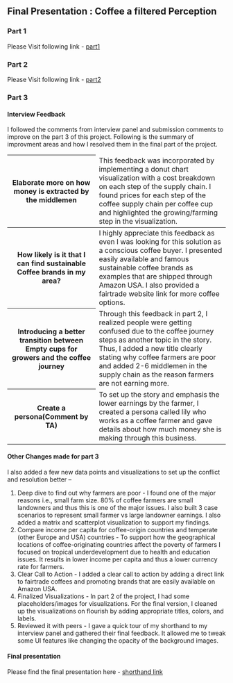 ## Final Presentation : Coffee a filtered Perception

### Part 1
Please Visit following link -
[part1](https://poojadilipchavan.github.io/portfolio/part1_finalproject)

### Part 2 
Please Visit following link -
[part2](https://poojadilipchavan.github.io/portfolio/part2_finalproject)

### Part 3

#### Interview Feedback 
I followed the comments from interview panel and submission comments to improve on the part 3 of this project.
Following is the summary of improvment areas and how I resolved them in the final part of the project.

<table>
   <thead>
      <tr>
         <th> Elaborate more on how money is extracted by the middlemen  </th>
         <td>This feedback was incorporated by implementing a donut chart visualization with a cost breakdown on each step of the supply chain. I found prices for each step of the coffee supply chain per coffee cup and highlighted the growing/farming step in the visualization. </td>
      </tr>
   </thead>
   <tbody>
      <tr>
         <th> How likely is it that I can find sustainable Coffee brands in my area? </th>
         <td>I highly appreciate this feedback as even I was looking for this solution as a conscious coffee buyer. I presented easily available and famous sustainable coffee brands as examples that are shipped through Amazon USA. I also provided a fairtrade website link for more coffee options.</td>
      </tr>  
      <tr>
      <th> Introducing a better transition between Empty cups for growers and the coffee journey </th>
      <td>Through this feedback in part 2, I realized people were getting confused due to the coffee journey steps as another topic in the story. Thus, I added a new title clearly stating why coffee farmers are poor and added 2-6 middlemen in the supply chain as the reason farmers are not earning more. </td>
      </tr>  
      <tr>  
         <th>  Create a persona(Comment by TA) </th>
         <td>To set up the story and emphasis the lower earnings by the farmer, I created a persona called lily who works as a coffee farmer and gave details about how much money she is making through this business.</td>
      </tr>  
   </tbody>
</table>

#### Other Changes made for part 3

I also added a few new data points and visualizations to set up the conflict and resolution better –
1.	Deep dive to find out why farmers are poor - 
I found one of the major reasons i.e., small farm size. 80% of coffee farmers are small landowners and thus this is one of the major issues. I also built 3 case scenarios to represent small farmer vs large landowner earnings. I also added a matrix and scatterplot visualization to support my findings.
2.	Compare income per capita for coffee-origin countries and temperate (other Europe and USA) countries -
To support how the geographical locations of coffee-originating countries affect the poverty of farmers I focused on tropical underdevelopment due to health and education issues. It results in lower income per capita and thus a lower currency rate for farmers.
3.	Clear Call to Action - 
I added a clear call to action by adding a direct link to fairtrade coffees and promoting brands that are easily available on Amazon USA.
4.	Finalized Visualizations - 
In part 2 of the project, I had some placeholders/images for visualizations. For the final version, I cleaned up the visualizations on flourish by adding appropriate titles, colors, and labels.
5.	Reviewed it with peers - 
I gave a quick tour of my shorthand to my interview panel and gathered their final feedback. It allowed me to tweak some UI features like changing the opacity of the background images. 

#### Final presentation

Please find the final presentation here -
[shorthand link](https://carnegiemellon.shorthandstories.com/coffee-a-filtered-perception/index.html)

